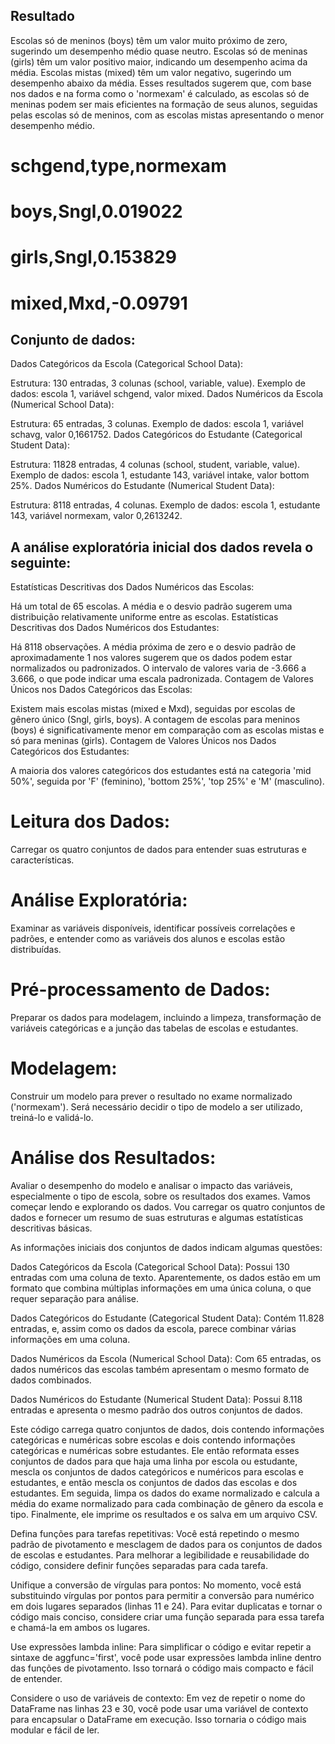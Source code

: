 ## Resultado

Escolas só de meninos (boys) têm um valor muito próximo de zero, sugerindo um desempenho médio quase neutro.
Escolas só de meninas (girls) têm um valor positivo maior, indicando um desempenho acima da média.
Escolas mistas (mixed) têm um valor negativo, sugerindo um desempenho abaixo da média.
Esses resultados sugerem que, com base nos dados e na forma como o 'normexam' é calculado, 
as escolas só de meninas podem ser mais eficientes na formação de seus alunos, seguidas pelas escolas só de meninos,
com as escolas mistas apresentando o menor desempenho médio.

# schgend,type,normexam
# boys,Sngl,0.019022
# girls,Sngl,0.153829
# mixed,Mxd,-0.09791

## Conjunto de dados:

Dados Categóricos da Escola (Categorical School Data):

Estrutura: 130 entradas, 3 colunas (school, variable, value).
Exemplo de dados: escola 1, variável schgend, valor mixed.
Dados Numéricos da Escola (Numerical School Data):

Estrutura: 65 entradas, 3 colunas.
Exemplo de dados: escola 1, variável schavg, valor 0,1661752.
Dados Categóricos do Estudante (Categorical Student Data):

Estrutura: 11828 entradas, 4 colunas (school, student, variable, value).
Exemplo de dados: escola 1, estudante 143, variável intake, valor bottom 25%.
Dados Numéricos do Estudante (Numerical Student Data):

Estrutura: 8118 entradas, 4 colunas.
Exemplo de dados: escola 1, estudante 143, variável normexam, valor 0,2613242.

## A análise exploratória inicial dos dados revela o seguinte:

Estatísticas Descritivas dos Dados Numéricos das Escolas:

Há um total de 65 escolas.
A média e o desvio padrão sugerem uma distribuição relativamente uniforme entre as escolas.
Estatísticas Descritivas dos Dados Numéricos dos Estudantes:

Há 8118 observações.
A média próxima de zero e o desvio padrão de aproximadamente 1 nos valores sugerem que os dados podem estar normalizados ou padronizados.
O intervalo de valores varia de -3.666 a 3.666, o que pode indicar uma escala padronizada.
Contagem de Valores Únicos nos Dados Categóricos das Escolas:

Existem mais escolas mistas (mixed e Mxd), seguidas por escolas de gênero único (Sngl, girls, boys).
A contagem de escolas para meninos (boys) é significativamente menor em comparação com as escolas mistas e só para meninas (girls).
Contagem de Valores Únicos nos Dados Categóricos dos Estudantes:

A maioria dos valores categóricos dos estudantes está na categoria 'mid 50%', seguida por 'F' (feminino), 'bottom 25%', 'top 25%' e 'M' (masculino).

# Leitura dos Dados:
Carregar os quatro conjuntos de dados para entender suas estruturas e características.

# Análise Exploratória: 
Examinar as variáveis disponíveis, identificar possíveis correlações e padrões, e entender como as variáveis dos alunos e escolas estão distribuídas.

# Pré-processamento de Dados: 
Preparar os dados para modelagem, incluindo a limpeza, transformação de variáveis categóricas e a junção das tabelas de escolas e estudantes.

# Modelagem: 

Construir um modelo para prever o resultado no exame normalizado ('normexam'). Será necessário decidir o tipo de modelo a ser utilizado, treiná-lo e validá-lo.

# Análise dos Resultados: 
Avaliar o desempenho do modelo e analisar o impacto das variáveis, especialmente o tipo de escola, sobre os resultados dos exames.
Vamos começar lendo e explorando os dados. Vou carregar os quatro conjuntos de dados e fornecer um resumo de suas estruturas e algumas estatísticas descritivas básicas.

As informações iniciais dos conjuntos de dados indicam algumas questões:

Dados Categóricos da Escola (Categorical School Data): Possui 130 entradas com uma coluna de texto. Aparentemente, os dados estão em um formato que combina múltiplas informações em uma única coluna, o que requer separação para análise.

Dados Categóricos do Estudante (Categorical Student Data): Contém 11.828 entradas, e, assim como os dados da escola, parece combinar várias informações em uma coluna.

Dados Numéricos da Escola (Numerical School Data): Com 65 entradas, os dados numéricos das escolas também apresentam o mesmo formato de dados combinados.

Dados Numéricos do Estudante (Numerical Student Data): Possui 8.118 entradas e apresenta o mesmo padrão dos outros conjuntos de dados.


Este código carrega quatro conjuntos de dados, dois contendo informações categóricas e numéricas sobre escolas e dois contendo informações categóricas
e numéricas sobre estudantes. Ele então reformata esses conjuntos de dados para que haja uma linha por escola ou estudante, mescla os conjuntos de
dados categóricos e numéricos para escolas e estudantes, e então mescla os conjuntos de dados das escolas e dos estudantes. Em seguida, limpa os dados 
do exame normalizado e calcula a média do exame normalizado para cada combinação de gênero da escola e tipo.
Finalmente, ele imprime os resultados e os salva em um arquivo CSV.

Defina funções para tarefas repetitivas: Você está repetindo o mesmo padrão de pivotamento e mesclagem de dados para os conjuntos de dados de escolas e estudantes. Para melhorar a legibilidade e reusabilidade do código, considere definir funções separadas para cada tarefa.

Unifique a conversão de vírgulas para pontos: No momento, você está substituindo vírgulas por pontos para permitir a conversão para numérico em dois lugares separados (linhas 11 e 24). Para evitar duplicatas e tornar o código mais conciso, considere criar uma função separada para essa tarefa e chamá-la em ambos os lugares.

Use expressões lambda inline: Para simplificar o código e evitar repetir a sintaxe de aggfunc='first', você pode usar expressões lambda inline dentro das funções de pivotamento. Isso tornará o código mais compacto e fácil de entender.

Considere o uso de variáveis de contexto: Em vez de repetir o nome do DataFrame nas linhas 23 e 30, você pode usar uma variável de contexto para encapsular o DataFrame em execução. Isso tornaria o código mais modular e fácil de ler.